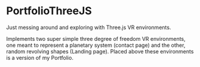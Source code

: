 # PortfolioThreeJS
Just messing around and exploring with Three.js VR environments.

Implements two super simple three degree of freedom VR environments, one meant to represent a planetary system (contact page) and the other, random revolving shapes (Landing page). 
Placed above these environments is a version of my Portfolio.
